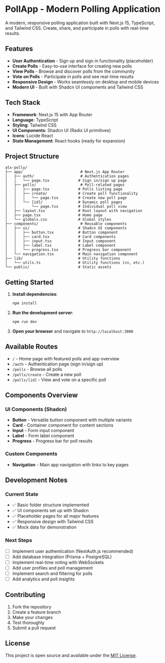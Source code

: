 # PollApp - Modern Polling Application

A modern, responsive polling application built with Next.js 15, TypeScript, and Tailwind CSS. Create, share, and participate in polls with real-time results.

## Features

- **User Authentication** - Sign up and sign in functionality (placeholder)
- **Create Polls** - Easy-to-use interface for creating new polls
- **View Polls** - Browse and discover polls from the community
- **Vote on Polls** - Participate in polls and see real-time results
- **Responsive Design** - Works seamlessly on desktop and mobile devices
- **Modern UI** - Built with Shadcn UI components and Tailwind CSS

## Tech Stack

- **Framework**: Next.js 15 with App Router
- **Language**: TypeScript
- **Styling**: Tailwind CSS
- **UI Components**: Shadcn UI (Radix UI primitives)
- **Icons**: Lucide React
- **State Management**: React hooks (ready for expansion)

## Project Structure

```
alx-polly/
├── app/                          # Next.js App Router
│   ├── auth/                     # Authentication pages
│   │   └── page.tsx             # Sign in/sign up page
│   ├── polls/                    # Poll-related pages
│   │   ├── page.tsx             # Polls listing page
│   │   ├── create/              # Create poll functionality
│   │   │   └── page.tsx         # Create new poll page
│   │   └── [id]/                # Dynamic poll pages
│   │       └── page.tsx         # Individual poll view
│   ├── layout.tsx               # Root layout with navigation
│   ├── page.tsx                 # Home page
│   └── globals.css              # Global styles
├── components/                   # Reusable components
│   ├── ui/                      # Shadcn UI components
│   │   ├── button.tsx           # Button component
│   │   ├── card.tsx             # Card components
│   │   ├── input.tsx            # Input component
│   │   ├── label.tsx            # Label component
│   │   └── progress.tsx         # Progress bar component
│   └── navigation.tsx           # Main navigation component
├── lib/                         # Utility functions
│   └── utils.ts                 # Utility functions (cn, etc.)
└── public/                      # Static assets
```

## Getting Started

1. **Install dependencies**:
   ```bash
   npm install
   ```

2. **Run the development server**:
   ```bash
   npm run dev
   ```

3. **Open your browser** and navigate to `http://localhost:3000`

## Available Routes

- `/` - Home page with featured polls and app overview
- `/auth` - Authentication page (sign in/sign up)
- `/polls` - Browse all polls
- `/polls/create` - Create a new poll
- `/polls/[id]` - View and vote on a specific poll

## Components Overview

### UI Components (Shadcn)
- **Button** - Versatile button component with multiple variants
- **Card** - Container component for content sections
- **Input** - Form input component
- **Label** - Form label component
- **Progress** - Progress bar for poll results

### Custom Components
- **Navigation** - Main app navigation with links to key pages

## Development Notes

### Current State
- ✅ Basic folder structure implemented
- ✅ UI components set up with Shadcn
- ✅ Placeholder pages for all major features
- ✅ Responsive design with Tailwind CSS
- ✅ Mock data for demonstration

### Next Steps
- [ ] Implement user authentication (NextAuth.js recommended)
- [ ] Add database integration (Prisma + PostgreSQL)
- [ ] Implement real-time voting with WebSockets
- [ ] Add user profiles and poll management
- [ ] Implement search and filtering for polls
- [ ] Add analytics and poll insights

## Contributing

1. Fork the repository
2. Create a feature branch
3. Make your changes
4. Test thoroughly
5. Submit a pull request

## License

This project is open source and available under the [MIT License](LICENSE).
